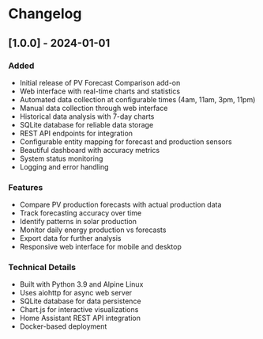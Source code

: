 # Changelog

## [1.0.0] - 2024-01-01

### Added
- Initial release of PV Forecast Comparison add-on
- Web interface with real-time charts and statistics
- Automated data collection at configurable times (4am, 11am, 3pm, 11pm)
- Manual data collection through web interface
- Historical data analysis with 7-day charts
- SQLite database for reliable data storage
- REST API endpoints for integration
- Configurable entity mapping for forecast and production sensors
- Beautiful dashboard with accuracy metrics
- System status monitoring
- Logging and error handling

### Features
- Compare PV production forecasts with actual production data
- Track forecasting accuracy over time
- Identify patterns in solar production
- Monitor daily energy production vs forecasts
- Export data for further analysis
- Responsive web interface for mobile and desktop

### Technical Details
- Built with Python 3.9 and Alpine Linux
- Uses aiohttp for async web server
- SQLite database for data persistence
- Chart.js for interactive visualizations
- Home Assistant REST API integration
- Docker-based deployment 